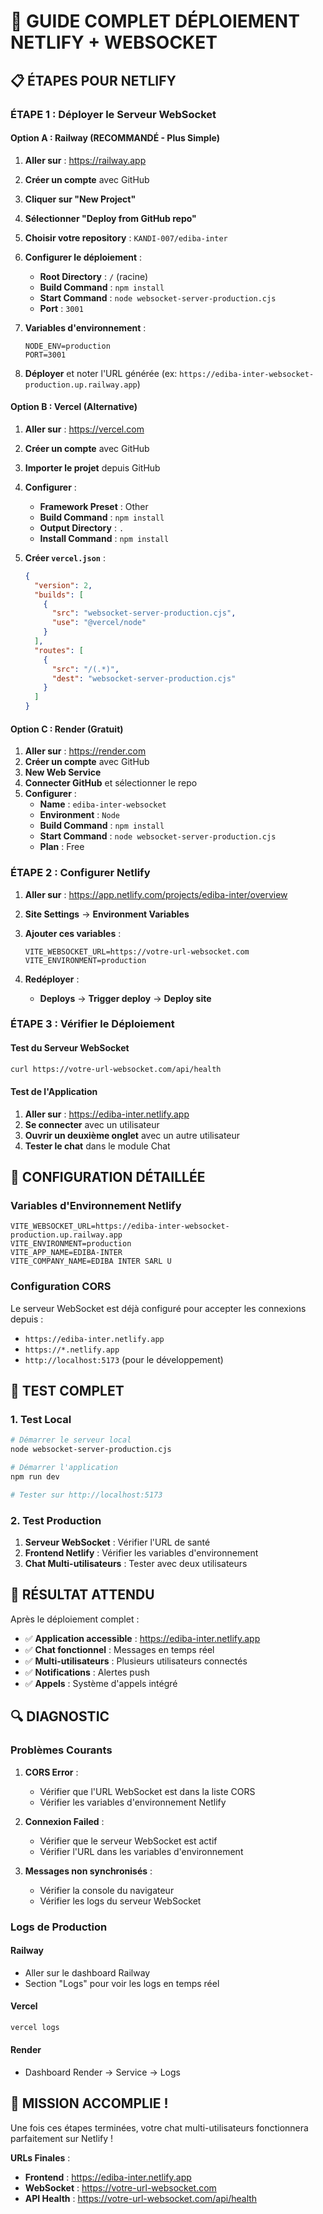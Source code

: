 # 🚀 **GUIDE COMPLET DÉPLOIEMENT NETLIFY + WEBSOCKET**

## 📋 **ÉTAPES POUR NETLIFY**

### **ÉTAPE 1 : Déployer le Serveur WebSocket**

#### **Option A : Railway (RECOMMANDÉ - Plus Simple)**

1. **Aller sur** : https://railway.app
2. **Créer un compte** avec GitHub
3. **Cliquer sur "New Project"**
4. **Sélectionner "Deploy from GitHub repo"**
5. **Choisir votre repository** : `KANDI-007/ediba-inter`
6. **Configurer le déploiement** :
   - **Root Directory** : `/` (racine)
   - **Build Command** : `npm install`
   - **Start Command** : `node websocket-server-production.cjs`
   - **Port** : `3001`

7. **Variables d'environnement** :
   ```
   NODE_ENV=production
   PORT=3001
   ```

8. **Déployer** et noter l'URL générée (ex: `https://ediba-inter-websocket-production.up.railway.app`)

#### **Option B : Vercel (Alternative)**

1. **Aller sur** : https://vercel.com
2. **Créer un compte** avec GitHub
3. **Importer le projet** depuis GitHub
4. **Configurer** :
   - **Framework Preset** : Other
   - **Build Command** : `npm install`
   - **Output Directory** : `.`
   - **Install Command** : `npm install`

5. **Créer `vercel.json`** :
   ```json
   {
     "version": 2,
     "builds": [
       {
         "src": "websocket-server-production.cjs",
         "use": "@vercel/node"
       }
     ],
     "routes": [
       {
         "src": "/(.*)",
         "dest": "websocket-server-production.cjs"
       }
     ]
   }
   ```

#### **Option C : Render (Gratuit)**

1. **Aller sur** : https://render.com
2. **Créer un compte** avec GitHub
3. **New Web Service**
4. **Connecter GitHub** et sélectionner le repo
5. **Configurer** :
   - **Name** : `ediba-inter-websocket`
   - **Environment** : `Node`
   - **Build Command** : `npm install`
   - **Start Command** : `node websocket-server-production.cjs`
   - **Plan** : Free

### **ÉTAPE 2 : Configurer Netlify**

1. **Aller sur** : https://app.netlify.com/projects/ediba-inter/overview

2. **Site Settings** → **Environment Variables**

3. **Ajouter ces variables** :
   ```
   VITE_WEBSOCKET_URL=https://votre-url-websocket.com
   VITE_ENVIRONMENT=production
   ```

4. **Redéployer** :
   - **Deploys** → **Trigger deploy** → **Deploy site**

### **ÉTAPE 3 : Vérifier le Déploiement**

#### **Test du Serveur WebSocket**
```bash
curl https://votre-url-websocket.com/api/health
```

#### **Test de l'Application**
1. **Aller sur** : https://ediba-inter.netlify.app
2. **Se connecter** avec un utilisateur
3. **Ouvrir un deuxième onglet** avec un autre utilisateur
4. **Tester le chat** dans le module Chat

## 🔧 **CONFIGURATION DÉTAILLÉE**

### **Variables d'Environnement Netlify**

```
VITE_WEBSOCKET_URL=https://ediba-inter-websocket-production.up.railway.app
VITE_ENVIRONMENT=production
VITE_APP_NAME=EDIBA-INTER
VITE_COMPANY_NAME=EDIBA INTER SARL U
```

### **Configuration CORS**

Le serveur WebSocket est déjà configuré pour accepter les connexions depuis :
- `https://ediba-inter.netlify.app`
- `https://*.netlify.app`
- `http://localhost:5173` (pour le développement)

## 🧪 **TEST COMPLET**

### **1. Test Local**
```bash
# Démarrer le serveur local
node websocket-server-production.cjs

# Démarrer l'application
npm run dev

# Tester sur http://localhost:5173
```

### **2. Test Production**
1. **Serveur WebSocket** : Vérifier l'URL de santé
2. **Frontend Netlify** : Vérifier les variables d'environnement
3. **Chat Multi-utilisateurs** : Tester avec deux utilisateurs

## 🎯 **RÉSULTAT ATTENDU**

Après le déploiement complet :

- ✅ **Application accessible** : https://ediba-inter.netlify.app
- ✅ **Chat fonctionnel** : Messages en temps réel
- ✅ **Multi-utilisateurs** : Plusieurs utilisateurs connectés
- ✅ **Notifications** : Alertes push
- ✅ **Appels** : Système d'appels intégré

## 🔍 **DIAGNOSTIC**

### **Problèmes Courants**

1. **CORS Error** :
   - Vérifier que l'URL WebSocket est dans la liste CORS
   - Vérifier les variables d'environnement Netlify

2. **Connexion Failed** :
   - Vérifier que le serveur WebSocket est actif
   - Vérifier l'URL dans les variables d'environnement

3. **Messages non synchronisés** :
   - Vérifier la console du navigateur
   - Vérifier les logs du serveur WebSocket

### **Logs de Production**

#### **Railway**
- Aller sur le dashboard Railway
- Section "Logs" pour voir les logs en temps réel

#### **Vercel**
```bash
vercel logs
```

#### **Render**
- Dashboard Render → Service → Logs

## 🎉 **MISSION ACCOMPLIE !**

Une fois ces étapes terminées, votre chat multi-utilisateurs fonctionnera parfaitement sur Netlify !

**URLs Finales** :
- **Frontend** : https://ediba-inter.netlify.app
- **WebSocket** : https://votre-url-websocket.com
- **API Health** : https://votre-url-websocket.com/api/health
